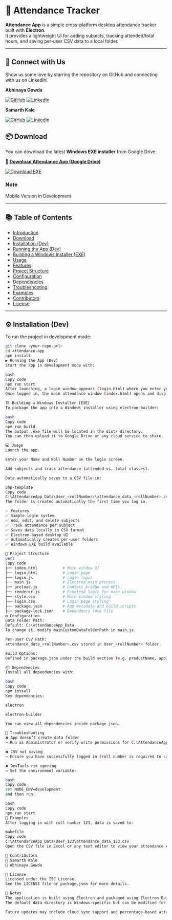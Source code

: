 # 📝 Attendance Tracker
**Attendance App** is a simple cross-platform desktop attendance tracker built with **Electron**.  
It provides a lightweight UI for adding subjects, tracking attended/total hours, and saving per-user CSV data to a local folder.

---
## 🔗 Connect with Us

Show us some love by starring the repository on GitHub and connecting with us on LinkedIn!

**Abhinaya Gowda**

[![GitHub](https://img.shields.io/badge/GitHub-181717?style=for-the-badge&logo=github&logoColor=white)](https://github.com/AbhinayaGowda)
[![LinkedIn](https://img.shields.io/badge/LinkedIn-0A66C2?style=for-the-badge&logo=linkedin&logoColor=white)](https://linkedin.com/in/abhinaya-gowda)

**Samarth Kale**

[![GitHub](https://img.shields.io/badge/GitHub-181717?style=for-the-badge&logo=github&logoColor=white)](https://github.com/SamarthKale)
[![LinkedIn](https://img.shields.io/badge/LinkedIn-0A66C2?style=for-the-badge&logo=linkedin&logoColor=white)](https://linkedin.com/in/samarth-n-kale)
## 📦 Download

You can download the latest **Windows EXE installer** from Google Drive:

🔗 **[Download Attendance App (Google Drive)](https://drive.google.com/drive/folders/19NKG79RGutCyJBh1Ta5asYE2D4QF5u-2?usp=sharing)**  

[![Download EXE](https://img.shields.io/badge/Download-Windows%20EXE-blue?style=for-the-badge&logo=windows)](https://drive.google.com/drive/folders/19NKG79RGutCyJBh1Ta5asYE2D4QF5u-2?usp=sharing)
### Note
Mobile Version in Development

---

## 📚 Table of Contents
- [Introduction](#-introduction)
- [Download](#-download)
- [Installation (Dev)](#-installation-dev)
- [Running the App (Dev)](#-running-the-app-dev)
- [Building a Windows Installer (EXE)](#-building-a-windows-installer-exe)
- [Usage](#-usage)
- [Features](#-features)
- [Project Structure](#-project-structure)
- [Configuration](#-configuration)
- [Dependencies](#-dependencies)
- [Troubleshooting](#-troubleshooting)
- [Examples](#-examples)
- [Contributors](#-contributors)
- [License](#-license)

---

## ⚙️ Installation (Dev)
To run the project in development mode:

```bash
git clone <your-repo-url>
cd attendance-app
npm install
▶️ Running the App (Dev)
Start the app in development mode with:

bash
Copy code
npm run start
After launching, a login window appears (login.html) where you enter your Name and Roll Number.
Once logged in, the main attendance window (index.html) opens and displays the attendance management interface.

🏗️ Building a Windows Installer (EXE)
To package the app into a Windows installer using electron-builder:

bash
Copy code
npm run build
The output .exe file will be located in the dist/ directory.
You can then upload it to Google Drive or any cloud service to share.

💻 Usage
Launch the app.

Enter your Name and Roll Number on the login screen.

Add subjects and track attendance (attended vs. total classes).

Data automatically saves to a CSV file in:

php-template
Copy code
C:\AttendanceApp_Data\User_<rollNumber>\attendance_data_<rollNumber>.csv
The folder is created automatically the first time you log in.

✨ Features
✅ Simple login system
✅ Add, edit, and delete subjects
✅ Track attendance per subject
✅ Saves data locally in CSV format
✅ Electron-based desktop UI
✅ Automatically creates per-user folders
✅ Windows EXE build available

📁 Project Structure
perl
Copy code
├── index.html           # Main window UI
├── login.html           # Login page
├── login.js             # Login logic
├── main.js              # Electron main process
├── preload.js           # Context bridge and APIs
├── renderer.js          # Frontend logic for main window
├── style.css            # Main window styling
├── login.css            # Login page styling
├── package.json         # App metadata and build scripts
├── package-lock.json    # Dependency lock file
⚙️ Configuration
Data Folder Path:
Default: C:\AttendanceApp_Data
To change it, modify mainCustomDataFolderPath in main.js.

Per-user CSV Path:
attendance_data_<rollNumber>.csv stored in User_<rollNumber> folder.

Build Options:
Defined in package.json under the build section (e.g. productName, appId, etc.).

📦 Dependencies
Install all dependencies with:

bash
Copy code
npm install
Key dependencies:

electron

electron-builder

You can view all dependencies inside package.json.

🧰 Troubleshooting
❌ App doesn’t create data folder
→ Run as Administrator or verify write permissions for C:\AttendanceApp_Data.

❌ CSV not saving
→ Ensure you have successfully logged in (roll number is required to create the folder).

❌ DevTools not opening
→ Set the environment variable:

bash
Copy code
set NODE_ENV=development
and then run:

bash
Copy code
npm run start
🧾 Examples
After logging in with roll number 123, data is saved to:

makefile
Copy code
C:\AttendanceApp_Data\User_123\attendance_data_123.csv
Open the CSV file in Excel or any text editor to view your attendance records.

👥 Contributors
👤 Samarth Kale
👤 Abhinaya Gowda

📜 License
Licensed under the ISC License.
See the LICENSE file or package.json for more details.

🧩 Notes
The application is built using Electron and packaged using Electron Builder.
The default data directory is Windows-specific but can be modified for other OS environments.

Future updates may include cloud sync support and percentage-based attendance visualization.

